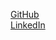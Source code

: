 [GitHub](https://github.com/raphmello) </br>
[LinkedIn](https://www.linkedin.com/in/raphaeldemello/)

